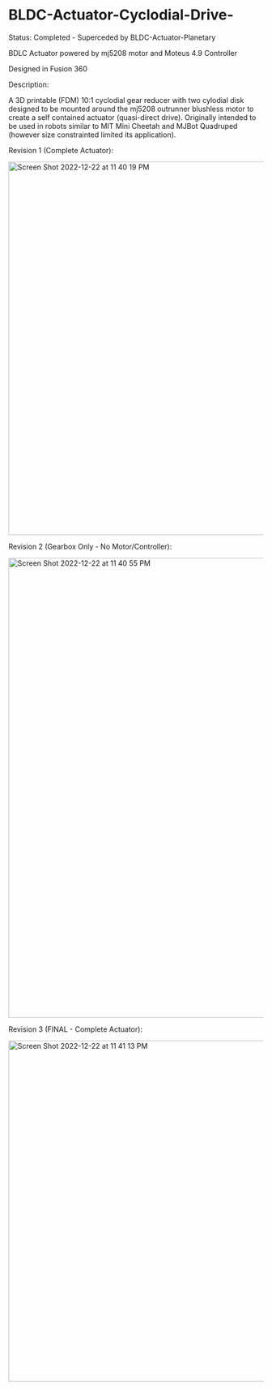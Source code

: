 # BLDC-Actuator-Cyclodial-Drive-

Status: Completed - Superceded by BLDC-Actuator-Planetary

BDLC Actuator powered by mj5208 motor and Moteus 4.9 Controller

Designed in Fusion 360

Description:

 A 3D printable (FDM) 10:1 cyclodial gear reducer with two cylodial disk designed to be mounted around the mj5208 outrunner blushless motor to create a self contained actuator (quasi-direct drive). Originally intended to be used in robots similar to MIT Mini Cheetah and MJBot Quadruped (however size constrainted limited its application).

Revision 1 (Complete Actuator):

<img width="737" alt="Screen Shot 2022-12-22 at 11 40 19 PM" src="https://user-images.githubusercontent.com/97418292/209272239-9d6f4d98-26f3-43ae-81e1-d2b36a46efa6.png">

Revision 2 (Gearbox Only - No Motor/Controller):

<img width="908" alt="Screen Shot 2022-12-22 at 11 40 55 PM" src="https://user-images.githubusercontent.com/97418292/209272244-249056a7-1852-458b-90bf-2bb5da804dad.png">

Revision 3 (FINAL - Complete Actuator):
                                                                  
<img width="673" alt="Screen Shot 2022-12-22 at 11 41 13 PM" src="https://user-images.githubusercontent.com/97418292/209272252-32ec4fbd-fa62-4042-94f1-a1b1b9ce9820.png">

